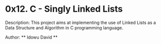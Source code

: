 # 0x12. C - Singly Linked Lists
Description: This project aims at implementing the use of Linked Lists as a Data Structure and Algorithm in C programming language.

Author:
** Idowu David **
